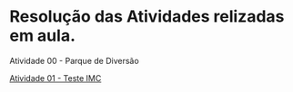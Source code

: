 # Resolução das Atividades relizadas em aula.

Atividade 00 - Parque de Diversão

[Atividade 01 - Teste IMC](https://classroom.google.com/c/NTg4OTcyMjYyODk3/a/NTUzNzU1NTA1MTAz/details)

